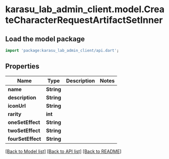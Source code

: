 # karasu_lab_admin_client.model.CreateCharacterRequestArtifactSetInner

## Load the model package
```dart
import 'package:karasu_lab_admin_client/api.dart';
```

## Properties
Name | Type | Description | Notes
------------ | ------------- | ------------- | -------------
**name** | **String** |  | 
**description** | **String** |  | 
**iconUrl** | **String** |  | 
**rarity** | **int** |  | 
**oneSetEffect** | **String** |  | 
**twoSetEffect** | **String** |  | 
**fourSetEffect** | **String** |  | 

[[Back to Model list]](../README.md#documentation-for-models) [[Back to API list]](../README.md#documentation-for-api-endpoints) [[Back to README]](../README.md)



